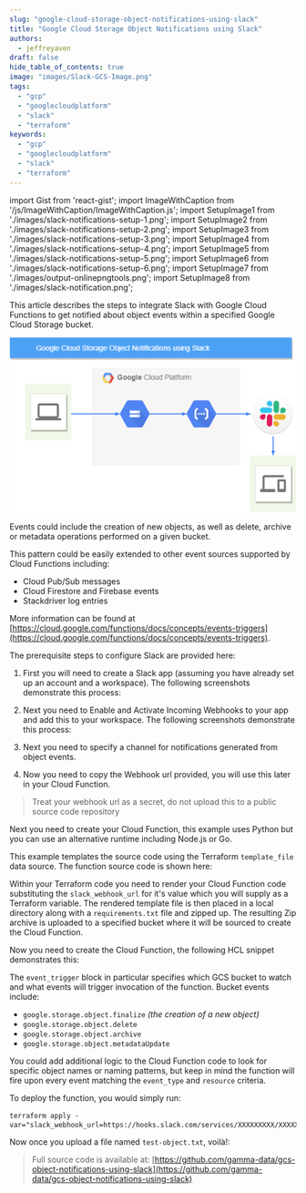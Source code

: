 ```yaml
---
slug: "google-cloud-storage-object-notifications-using-slack"
title: "Google Cloud Storage Object Notifications using Slack"
authors:	
  - jeffreyaven
draft: false
hide_table_of_contents: true
image: "images/Slack-GCS-Image.png"
tags: 
  - "gcp"
  - "googlecloudplatform"
  - "slack"
  - "terraform"
keywords:	
  - "gcp"
  - "googlecloudplatform"
  - "slack"
  - "terraform"
---
```


import Gist from 'react-gist';
import ImageWithCaption from '/js/ImageWithCaption/ImageWithCaption.js';
import SetupImage1 from './images/slack-notifications-setup-1.png';
import SetupImage2 from './images/slack-notifications-setup-2.png';
import SetupImage3 from './images/slack-notifications-setup-3.png';
import SetupImage4 from './images/slack-notifications-setup-4.png';
import SetupImage5 from './images/slack-notifications-setup-5.png';
import SetupImage6 from './images/slack-notifications-setup-6.png';
import SetupImage7 from './images/output-onlinepngtools.png';
import SetupImage8 from './images/slack-notification.png';

This article describes the steps to integrate Slack with Google Cloud Functions to get notified about object events within a specified Google Cloud Storage bucket.

[![Google Cloud Storage Object Notifications using Slack](images/Slack-GCS.png)](images/Slack-GCS.png)

Events could include the creation of new objects, as well as delete, archive or metadata operations performed on a given bucket.

This pattern could be easily extended to other event sources supported by Cloud Functions including:

- Cloud Pub/Sub messages
- Cloud Firestore and Firebase events
- Stackdriver log entries

More information can be found at [https://cloud.google.com/functions/docs/concepts/events-triggers](https://cloud.google.com/functions/docs/concepts/events-triggers).

The prerequisite steps to configure Slack are provided here:

1. First you will need to create a Slack app (assuming you have already set up an account and a workspace). The following screenshots demonstrate this process:

<ImageWithCaption 
imageSrc={SetupImage1}
altText="Create a Slack app"
/>

<ImageWithCaption 
imageSrc={SetupImage2}
altText="Give the app a name and associate it with an existing Slack workspace"
/>

2. Next you need to Enable and Activate Incoming Webhooks to your app and add this to your workspace. The following screenshots demonstrate this process:

<ImageWithCaption 
imageSrc={SetupImage3}
altText="Enable Incoming Web Hooks for the app"
/>

<ImageWithCaption 
imageSrc={SetupImage4}
altText="Activate incoming webhooks"
/>

<ImageWithCaption 
imageSrc={SetupImage5}
altText="Add the webhook to your workspace"
/>

3. Next you need to specify a channel for notifications generated from object events.

<ImageWithCaption 
imageSrc={SetupImage6}
altText="Select a channel for the webhook"
/>

4. Now you need to copy the Webhook url provided, you will use this later in your Cloud Function.

<ImageWithCaption 
imageSrc={SetupImage7}
altText="Copy the webhook URL to the clipboard"
/>

> Treat your webhook url as a secret, do not upload this to a public source code repository

Next you need to create your Cloud Function, this example uses Python but you can use an alternative runtime including Node.js or Go.

This example templates the source code using the Terraform `template_file` data source. The function source code is shown here:

<Gist id="e248abd1af393e58de84e8776161c8cb" 
/>

Within your Terraform code you need to render your Cloud Function code substituting the `slack_webhook_url` for it's value which you will supply as a Terraform variable. The rendered template file is then placed in a local directory along with a `requirements.txt` file and zipped up. The resulting Zip archive is uploaded to a specified bucket where it will be sourced to create the Cloud Function.

<Gist id="e247d09d33a4aca9154de081f3063978" 
/>

Now you need to create the Cloud Function, the following HCL snippet demonstrates this:

<Gist id="87e2e83e5b2b800d685a8d239280ca13" 
/>

The `event_trigger` block in particular specifies which GCS bucket to watch and what events will trigger invocation of the function. Bucket events include:

- `google.storage.object.finalize` _(the creation of a new object)_
- `google.storage.object.delete`
- `google.storage.object.archive`
- `google.storage.object.metadataUpdate`

You could add additional logic to the Cloud Function code to look for specific object names or naming patterns, but keep in mind the function will fire upon every event matching the `event_type` and `resource` criteria.

To deploy the function, you would simply run:

```
terraform apply -var="slack_webhook_url=https://hooks.slack.com/services/XXXXXXXXX/XXXXXXXXX/XXXXXXXXXXXXXXXXXXXXXXXX"
```

Now once you upload a file named `test-object.txt`, voilà!:

<ImageWithCaption 
imageSrc={SetupImage8}
altText="Slack notification for a new object created"
/>

> Full source code is available at: [https://github.com/gamma-data/gcs-object-notifications-using-slack](https://github.com/gamma-data/gcs-object-notifications-using-slack)
